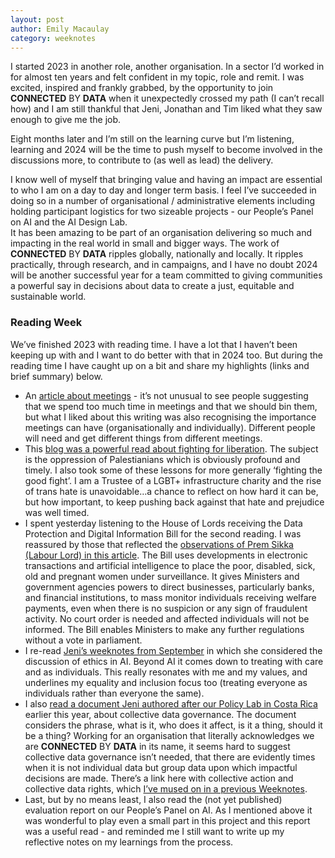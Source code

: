 ```yaml
---
layout: post
author: Emily Macaulay
category: weeknotes
---
```


I started 2023 in another role, another organisation.  In a sector I’d worked in for almost ten years and felt confident in my topic, role and remit.  I was excited, inspired and frankly grabbed, by the opportunity to join **CONNECTED** BY **DATA** when it unexpectedly crossed my path (I can’t recall how) and I am still thankful that Jeni, Jonathan and Tim liked what they saw enough to give me the job.

Eight months later and I’m still on the learning curve but I’m listening, learning and 2024 will be the time to push myself to become involved in the discussions more, to contribute to (as well as lead) the delivery.

I know well of myself that bringing value and having an impact are essential to who I am on a day to day and longer term basis. I feel I’ve succeeded in doing so in a number of organisational / administrative elements including holding participant logistics for two sizeable projects - our People’s Panel on AI and the AI Design Lab.  
It has been amazing to be part of an organisation delivering so much and impacting in the real world in small and bigger ways.  The work of **CONNECTED** BY **DATA** ripples globally, nationally and locally.  It ripples practically, through research, and in campaigns, and I have no doubt 2024 will be another successful year for a team committed to giving communities a powerful say in decisions about data to create a just, equitable and sustainable world.

### Reading Week
We’ve finished 2023 with reading time.  I have a lot that I haven’t been keeping up with and I want to do better with that in 2024 too.  But during the reading time I have caught up on a bit and share my highlights (links and brief summary) below.

* An [article about meetings](https://knowledge.insead.edu/operations/too-many-meetings-too-little-time-work) - it’s not unusual to see people suggesting that we spend too much time in meetings and that we should bin them, but what I liked about this writing was also recognising the importance meetings can have (organisationally and individually). Different people will need and get different things from different meetings.
* This [blog was a powerful read about fighting for liberation](https://ijeomaoluo.substack.com/p/how-to-keep-going?r=agsl1).  The subject is the oppression of Palestianians which is obviously profound and timely. I also took some of these lessons for more generally ‘fighting the good fight’.  I am a Trustee of a LGBT+ infrastructure charity and the rise of trans hate is unavoidable…a chance to reflect on how hard it can be, but how important, to keep pushing back against that hate and prejudice was well timed.
* I spent yesterday listening to the House of Lords receiving the Data Protection and Digital Information Bill for the second reading.  I was reassured by those that reflected the [observations of Prem Sikka (Labour Lord) in this article](https://leftfootforward.org/2023/12/prem-sikka-how-the-data-protection-and-digital-information-bill-is-the-governments-latest-erosion-of-hard-won-rights/).  The Bill uses developments in electronic transactions and artificial intelligence to place the poor, disabled, sick, old and pregnant women under surveillance. It gives Ministers and government agencies powers to direct businesses, particularly banks, and financial institutions, to mass monitor individuals receiving welfare payments, even when there is no suspicion or any sign of fraudulent activity. No court order is needed and affected individuals will not be informed. The Bill enables Ministers to make any further regulations without a vote in parliament.
* I re-read [Jeni’s weeknotes from September](https://connectedbydata.org/weeknotes/2023/09/01/jeni-weeknotes) in which she considered the discussion of ethics in AI.  Beyond AI it comes down to treating with care and as individuals.  This really resonates with me and my values, and underlines my equality and inclusion focus too (treating everyone as individuals rather than everyone the same).
* I also [read a document Jeni authored after our Policy Lab in Costa Rica](https://docs.google.com/document/d/1WTNZjn5G73ADEUzWLEIKSFgWjlVKxg1t9dT9adyR9a0/edit#heading=h.jgmduqp1336) earlier this year, about collective data governance.  The document considers the phrase, what is it, who does it affect, is it a thing, should it be a thing?  Working for an organisation that literally acknowledges we are **CONNECTED** BY **DATA** in its name, it seems hard to suggest collective data governance isn’t needed, that there are evidently times when it is not individual data but group data upon which impactful decisions are made.  There’s a link here with collective action and collective data rights, which [I’ve mused on in a previous Weeknotes](https://connectedbydata.org/weeknotes/2023/11/02/emily-weeknotes).
* Last, but by no means least, I also read the (not yet published) evaluation report on our People’s Panel on AI.  As I mentioned above it was wonderful to play even a small part in this project and this report was a useful read - and reminded me I still want to write up my reflective notes on my learnings from the process.